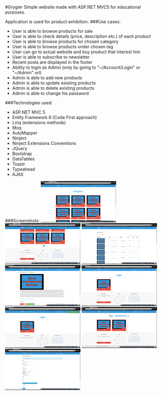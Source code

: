 #Grygier
Simple website made with ASP.NET MVC5 for educational purposes.

Application is used for product exhibition.
###Use cases:
- User is able to browse products for sale
- User is able to check details (price, description etc.) of each product
- User is able to browse products for chosen category
- User is able to browse products under chosen tag
- User can go to actual website and buy product that interest him
- User is able to subscribe to newsletter
- Recent posts are displayed in the footer
- Ability to login as Admin (only by going to "~/Account/Login" or "~/Admin" url)
- Admin is able to add new products 
- Admin is able to update existing products
- Admin is able to delete existing products
- Admin is able to change his password

###Technologies used:
- ASP.NET MVC 5
- Entity Framework 6 (Code First approach)
- Linq (extensions methods)
- Moq
- AutoMapper
- Ninject
- Ninject Extensions Conventions
- JQuery
- Bootstrap
- DataTables
- Toastr
- Typeahead
- AJAX

###Screenshots:
<img src="https://github.com/Grygier94/Grygier/blob/master/screenshots/ss1.png" alt="Screenshot" width="49%">
<img src="https://github.com/Grygier94/Grygier/blob/master/screenshots/ss2.png" alt="Screenshot" width="49%">
<img src="https://github.com/Grygier94/Grygier/blob/master/screenshots/ss3.png" alt="Screenshot" width="49%">
<img src="https://github.com/Grygier94/Grygier/blob/master/screenshots/ss4.png" alt="Screenshot" width="49%">
<img src="https://github.com/Grygier94/Grygier/blob/master/screenshots/ss5.png" alt="Screenshot" width="49%">
<img src="https://github.com/Grygier94/Grygier/blob/master/screenshots/ss6.png" alt="Screenshot" width="49%">
<img src="https://github.com/Grygier94/Grygier/blob/master/screenshots/ss7.png" alt="Screenshot" width="49%">
<img src="https://github.com/Grygier94/Grygier/blob/master/screenshots/ss8.png" alt="Screenshot" width="49%">
